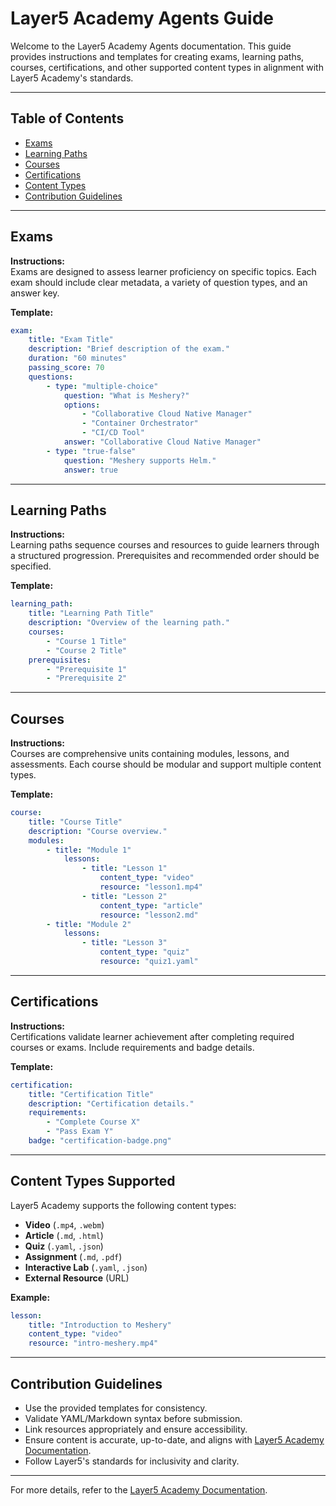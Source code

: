 # Layer5 Academy Agents Guide

Welcome to the Layer5 Academy Agents documentation. This guide provides instructions and templates for creating exams, learning paths, courses, certifications, and other supported content types in alignment with Layer5 Academy's standards.

---

## Table of Contents

- [Exams](#exams)
- [Learning Paths](#learning-paths)
- [Courses](#courses)
- [Certifications](#certifications)
- [Content Types](#content-types)
- [Contribution Guidelines](#contribution-guidelines)

---

## Exams

**Instructions:**  
Exams are designed to assess learner proficiency on specific topics. Each exam should include clear metadata, a variety of question types, and an answer key.

**Template:**

```yaml
exam:
    title: "Exam Title"
    description: "Brief description of the exam."
    duration: "60 minutes"
    passing_score: 70
    questions:
        - type: "multiple-choice"
            question: "What is Meshery?"
            options:
                - "Collaborative Cloud Native Manager"
                - "Container Orchestrator"
                - "CI/CD Tool"
            answer: "Collaborative Cloud Native Manager"
        - type: "true-false"
            question: "Meshery supports Helm."
            answer: true
```

---

## Learning Paths

**Instructions:**  
Learning paths sequence courses and resources to guide learners through a structured progression. Prerequisites and recommended order should be specified.

**Template:**

```yaml
learning_path:
    title: "Learning Path Title"
    description: "Overview of the learning path."
    courses:
        - "Course 1 Title"
        - "Course 2 Title"
    prerequisites:
        - "Prerequisite 1"
        - "Prerequisite 2"
```

---

## Courses

**Instructions:**  
Courses are comprehensive units containing modules, lessons, and assessments. Each course should be modular and support multiple content types.

**Template:**

```yaml
course:
    title: "Course Title"
    description: "Course overview."
    modules:
        - title: "Module 1"
            lessons:
                - title: "Lesson 1"
                    content_type: "video"
                    resource: "lesson1.mp4"
                - title: "Lesson 2"
                    content_type: "article"
                    resource: "lesson2.md"
        - title: "Module 2"
            lessons:
                - title: "Lesson 3"
                    content_type: "quiz"
                    resource: "quiz1.yaml"
```

---

## Certifications

**Instructions:**  
Certifications validate learner achievement after completing required courses or exams. Include requirements and badge details.

**Template:**

```yaml
certification:
    title: "Certification Title"
    description: "Certification details."
    requirements:
        - "Complete Course X"
        - "Pass Exam Y"
    badge: "certification-badge.png"
```

---

## Content Types Supported

Layer5 Academy supports the following content types:

- **Video** (`.mp4`, `.webm`)
- **Article** (`.md`, `.html`)
- **Quiz** (`.yaml`, `.json`)
- **Assignment** (`.md`, `.pdf`)
- **Interactive Lab** (`.yaml`, `.json`)
- **External Resource** (URL)

**Example:**

```yaml
lesson:
    title: "Introduction to Meshery"
    content_type: "video"
    resource: "intro-meshery.mp4"
```

---

## Contribution Guidelines

- Use the provided templates for consistency.
- Validate YAML/Markdown syntax before submission.
- Link resources appropriately and ensure accessibility.
- Ensure content is accurate, up-to-date, and aligns with [Layer5 Academy Documentation](https://docs.layer5.io/cloud/academy/).
- Follow Layer5's standards for inclusivity and clarity.

---

For more details, refer to the [Layer5 Academy Documentation](https://docs.layer5.io/cloud/academy/).
